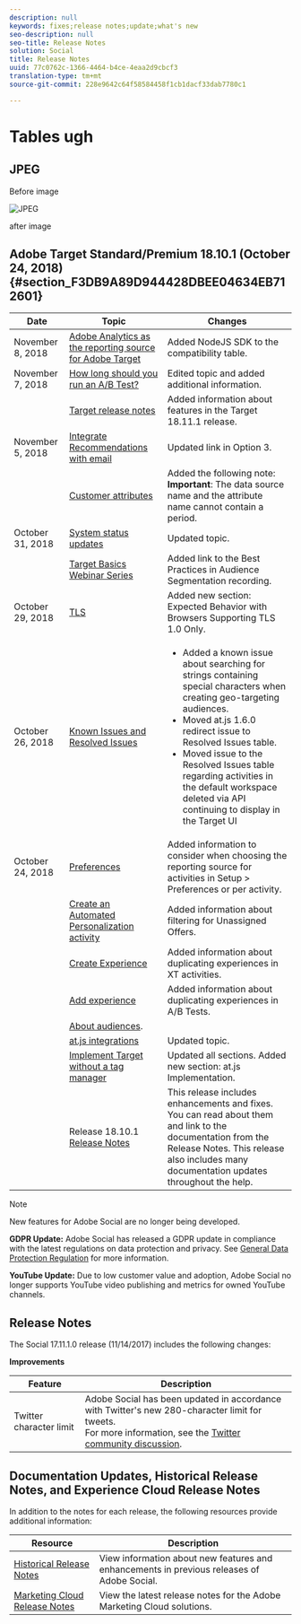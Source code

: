 ```yaml
---
description: null
keywords: fixes;release notes;update;what's new
seo-description: null
seo-title: Release Notes
solution: Social
title: Release Notes
uuid: 77c0762c-1366-4464-b4ce-4eaa2d9cbcf3
translation-type: tm+mt
source-git-commit: 228e9642c64f58584458f1cb1dacf33dab7780c1

---
```



# Tables ugh

## JPEG

Before image

![JPEG](trend_reports_border.jpg)

after image

## Adobe Target Standard/Premium 18.10.1 (October 24, 2018) {#section_F3DB9A89D944428DBEE04634EB712601}

| Date | Topic | Changes |
|--- |--- |--- |
| November 8, 2018 | [Adobe Analytics as the reporting source for Adobe Target](https://docs-author-stg.corp.adobe.com/content/help/en/social/using/settings/c-gdpr-request.html#topic_53C551FDEB6141108F7679F106ADB689) | Added NodeJS SDK to the compatibility table. |
| November 7, 2018 | [How long should you run an A/B Test?](https://docs-author-stg.corp.adobe.com/content/help/en/social/using/settings/c-gdpr-request.html#topic_53C551FDEB6141108F7679F106ADB689) | Edited topic and added additional information. |
|  | [Target release notes](https://docs-author-stg.corp.adobe.com/content/help/en/social/using/settings/c-gdpr-request.html#topic_53C551FDEB6141108F7679F106ADB689) | Added information about features in the Target 18.11.1 release. |
| November 5, 2018 | [Integrate Recommendations with email](https://docs-author-stg.corp.adobe.com/content/help/en/social/using/settings/c-gdpr-request.html#topic_53C551FDEB6141108F7679F106ADB689) | Updated link in Option 3. |
|  | [Customer attributes](https://docs-author-stg.corp.adobe.com/content/help/en/social/using/settings/c-gdpr-request.html#topic_53C551FDEB6141108F7679F106ADB689) | Added the following note:<br>**Important**: The data source name and the attribute name cannot contain a period. |
| October 31, 2018 | [System status updates](https://docs-author-stg.corp.adobe.com/content/help/en/social/using/settings/c-gdpr-request.html#topic_53C551FDEB6141108F7679F106ADB689) | Updated topic. |
|  | [Target Basics Webinar Series](https://docs-author-stg.corp.adobe.com/content/help/en/social/using/settings/c-gdpr-request.html#topic_53C551FDEB6141108F7679F106ADB689) | Added link to the Best Practices in Audience Segmentation recording. |
| October 29, 2018 | [TLS](https://docs-author-stg.corp.adobe.com/content/help/en/social/using/settings/c-gdpr-request.html#topic_53C551FDEB6141108F7679F106ADB689) | Added new section: Expected Behavior with Browsers Supporting TLS 1.0 Only. |
| October 26, 2018 | [Known Issues and Resolved Issues](https://docs-author-stg.corp.adobe.com/content/help/en/social/using/settings/c-gdpr-request.html#topic_53C551FDEB6141108F7679F106ADB689) | <ul><li>Added a known issue about searching for strings containing special characters when creating geo-targeting audiences.</li><li>Moved at.js 1.6.0 redirect issue to Resolved Issues table.</li><li>Moved issue to the Resolved Issues table regarding activities in the default workspace deleted via API continuing to display in the Target UI</li></ul> |
| October 24, 2018 | [Preferences](https://docs-author-stg.corp.adobe.com/content/help/en/social/using/settings/c-gdpr-request.html#topic_53C551FDEB6141108F7679F106ADB689) | Added information to consider when choosing the reporting source for activities in Setup > Preferences or per activity. |
|  | [Create an Automated Personalization activity](https://docs-author-stg.corp.adobe.com/content/help/en/social/using/settings/c-gdpr-request.html#topic_53C551FDEB6141108F7679F106ADB689) | Added information about filtering for Unassigned Offers. |
|  | [Create Experience](https://docs-author-stg.corp.adobe.com/content/help/en/social/using/settings/c-gdpr-request.html#topic_53C551FDEB6141108F7679F106ADB689) | Added information about duplicating experiences in XT activities. |
|  | [Add experience](https://docs-author-stg.corp.adobe.com/content/help/en/social/using/settings/c-gdpr-request.html#topic_53C551FDEB6141108F7679F106ADB689) | Added information about duplicating experiences in A/B Tests. |
|  | [About audiences](https://docs-author-stg.corp.adobe.com/content/help/en/social/using/settings/c-gdpr-request.html#topic_53C551FDEB6141108F7679F106ADB689). |
|  | [at.js integrations](https://docs-author-stg.corp.adobe.com/content/help/en/social/using/settings/c-gdpr-request.html#topic_53C551FDEB6141108F7679F106ADB689) | Updated topic. |
|  | [Implement Target without a tag manager](https://docs-author-stg.corp.adobe.com/content/help/en/social/using/settings/c-gdpr-request.html#topic_53C551FDEB6141108F7679F106ADB689) | Updated all sections.  Added new section: at.js Implementation. |
|  | Release 18.10.1<br>[Release Notes](https://docs-author-stg.corp.adobe.com/content/help/en/social/using/settings/c-gdpr-request.html#topic_53C551FDEB6141108F7679F106ADB689) | This release includes enhancements and fixes. You can read about them and link to the documentation from the Release Notes. This release also includes many documentation updates throughout the help. |

>[!NOTE]
>
>New features for Adobe Social are no longer being developed.

**GDPR Update:** Adobe Social has released a GDPR update in compliance with the latest regulations on data protection and privacy. See [General Data Protection Regulation](https://docs-author-stg.corp.adobe.com/content/help/en/social/using/settings/c-gdpr-request.html#topic_53C551FDEB6141108F7679F106ADB689) for more information.

**YouTube Update:** Due to low customer value and adoption, Adobe Social no longer supports YouTube video publishing and metrics for owned YouTube channels.

## Release Notes

The Social 17.11.1.0 release (11/14/2017) includes the following changes:

**Improvements**

| Feature | Description |
|--- |--- |
| Twitter character limit | Adobe Social has been updated in accordance with Twitter's new 280-character limit for tweets.<br>For more information, see the [Twitter community discussion](https://twittercommunity.com/t/updating-the-character-limit-and-the-twitter-text-library/96425). |

## Documentation Updates, Historical Release Notes, and Experience Cloud Release Notes

In addition to the notes for each release, the following resources provide additional information:

| Resource | Description |
|--- |--- |
| [Historical Release Notes](https://docs-author-stg.corp.adobe.com/content/help/en/social/using/settings/c-gdpr-request.html#topic_53C551FDEB6141108F7679F106ADB689) | View information about new features and enhancements in previous releases of  Adobe Social. |
| [Marketing Cloud Release Notes](https://marketing.adobe.com/resources/help/en_US/whatsnew/) | View the latest release notes for the  Adobe Marketing Cloud solutions. |
